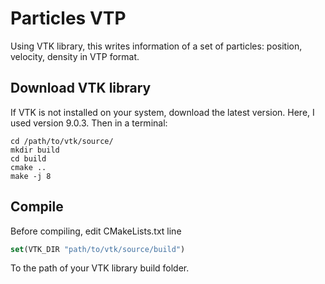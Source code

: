 # Particles VTP

Using VTK library, this writes information of a set of particles: position, velocity, density in VTP format.

## Download VTK library

If VTK is not installed on your system, download the latest version. Here, I used version 9.0.3. Then in a terminal:

```
cd /path/to/vtk/source/
mkdir build
cd build
cmake ..
make -j 8
```

## Compile

Before compiling, edit CMakeLists.txt line

```cmake
set(VTK_DIR "path/to/vtk/source/build")
```

To the path of your VTK library build folder. 

